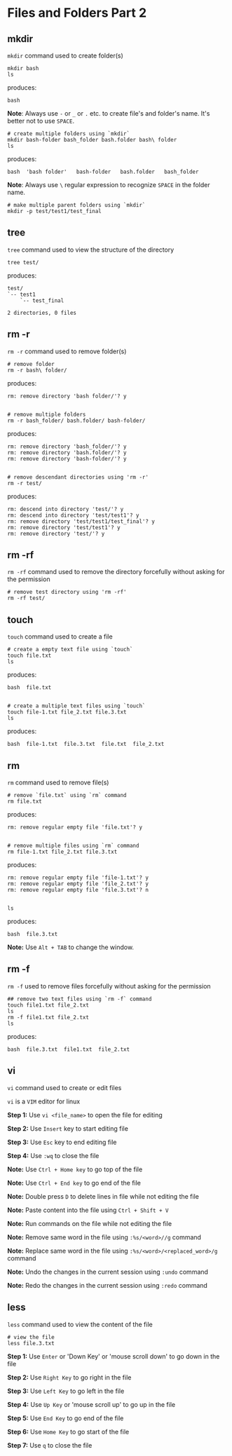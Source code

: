 Files and Folders Part 2
========================

[](#mkdir)mkdir
---------------

`mkdir` command used to create folder(s)

    mkdir bash
    ls
    

produces:

    bash
    

**Note**: Always use `-` or `_` or `.` etc. to create file's and folder's name. It's better not to use `SPACE`.

    # create multiple folders using `mkdir`
    mkdir bash-folder bash_folder bash.folder bash\ folder
    ls
    

produces:

    bash  'bash folder'   bash-folder   bash.folder   bash_folder
    

**Note**: Always use `\` regular expression to recognize `SPACE` in the folder name.

    # make multiple parent folders using `mkdir`
    mkdir -p test/test1/test_final
    

[](#tree)tree
-------------

`tree` command used to view the structure of the directory

    tree test/
    

produces:

    test/
    `-- test1
        `-- test_final
    
    2 directories, 0 files
    

[](#rm--r)rm -r
---------------

`rm -r` command used to remove folder(s)

    # remove folder
    rm -r bash\ folder/
    

produces:

    rm: remove directory 'bash folder/'? y
    

    # remove multiple folders
    rm -r bash_folder/ bash.folder/ bash-folder/
    

produces:

    rm: remove directory 'bash_folder/'? y
    rm: remove directory 'bash.folder/'? y
    rm: remove directory 'bash-folder/'? y
    

    # remove descendant directories using 'rm -r'
    rm -r test/
    

produces:

    rm: descend into directory 'test/'? y
    rm: descend into directory 'test/test1'? y
    rm: remove directory 'test/test1/test_final'? y
    rm: remove directory 'test/test1'? y
    rm: remove directory 'test/'? y
    

[](#rm--rf)rm -rf
-----------------

`rm -rf` command used to remove the directory forcefully without asking for the permission

    # remove test directory using 'rm -rf'
    rm -rf test/
    

[](#touch)touch
---------------

`touch` command used to create a file

    # create a empty text file using `touch`
    touch file.txt
    ls
    

produces:

    bash  file.txt
    

    # create a multiple text files using `touch`
    touch file-1.txt file_2.txt file.3.txt
    ls
    

produces:

    bash  file-1.txt  file.3.txt  file.txt  file_2.txt
    

[](#rm)rm
---------

`rm` command used to remove file(s)

    # remove `file.txt` using `rm` command
    rm file.txt
    

produces:

    rm: remove regular empty file 'file.txt'? y
    

    # remove multiple files using `rm` command
    rm file-1.txt file_2.txt file.3.txt
    

produces:

    rm: remove regular empty file 'file-1.txt'? y
    rm: remove regular empty file 'file_2.txt'? y
    rm: remove regular empty file 'file.3.txt'? n
    

    ls
    

produces:

    bash  file.3.txt
    

**Note:** Use `Alt + TAB` to change the window.

[](#rm--f)rm -f
---------------

`rm -f` used to remove files forcefully without asking for the permission

    ## remove two text files using `rm -f` command
    touch file1.txt file_2.txt
    ls
    rm -f file1.txt file_2.txt
    ls
    

produces:

    bash  file.3.txt  file1.txt  file_2.txt
    

[](#vi)vi
---------

`vi` command used to create or edit files

`vi` is a `VIM` editor for linux

**Step 1:** Use `vi <file_name>` to open the file for editing

**Step 2:** Use `Insert` key to start editing file

**Step 3:** Use `Esc` key to end editing file

**Step 4:** Use `:wq` to close the file

**Note:** Use `Ctrl + Home key` to go top of the file

**Note:** Use `Ctrl + End key` to go end of the file

**Note:** Double press `D` to delete lines in file while not editing the file

**Note:** Paste content into the file using `Ctrl + Shift + V`

**Note:** Run commands on the file while not editing the file

**Note:** Remove same word in the file using `:%s/<word>//g` command

**Note:** Replace same word in the file using `:%s/<word>/<replaced_word>/g` command

**Note:** Undo the changes in the current session using `:undo` command

**Note:** Redo the changes in the current session using `:redo` command

[](#less)less
-------------

`less` command used to view the content of the file

    # view the file
    less file.3.txt
    

**Step 1:** Use `Enter` or 'Down Key' or 'mouse scroll down' to go down in the file

**Step 2:** Use `Right Key` to go right in the file

**Step 3:** Use `Left Key` to go left in the file

**Step 4:** Use `Up Key` or 'mouse scroll up' to go up in the file

**Step 5:** Use `End Key` to go end of the file

**Step 6:** Use `Home Key` to go start of the file

**Step 7:** Use `q` to close the file
